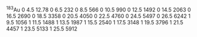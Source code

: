 $^{183}$Au
0 4.5 12.78
0 6.5 232
0 8.5 566
0 10.5 990
0 12.5 1492
0 14.5 2063
0 16.5 2690
0 18.5 3358
0 20.5 4050
0 22.5 4760
0 24.5 5497
0 26.5 6242
1 9.5 1056
1 11.5 1488
1 13.5 1987
1 15.5 2540
1 17.5 3148
1 19.5 3796
1 21.5 4457
1 23.5 5133
1 25.5 5912